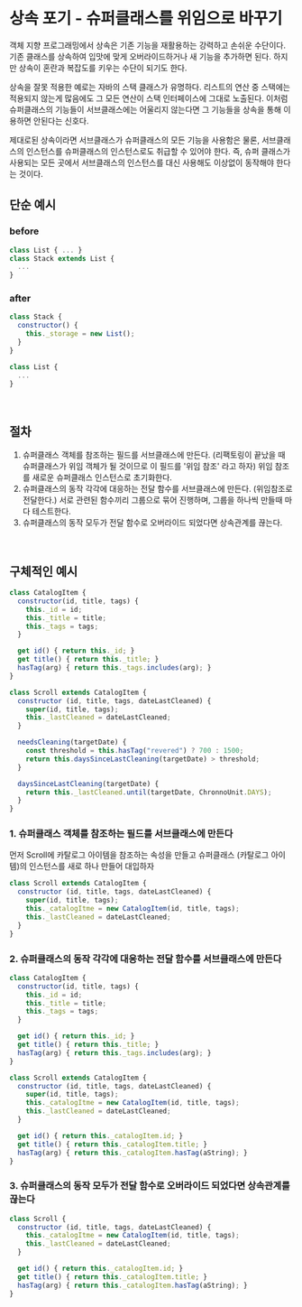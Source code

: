# 상속 포기 - 슈퍼클래스를 위임으로 바꾸기

객체 지향 프로그래밍에서 상속은 기존 기능을 재활용하는 강력하고 손쉬운 수단이다. 기존 클래스를 상속하여 입맛에 맞게 오버라이드하거나 새 기능을 추가하면 된다. 하지만 상속이 혼란과 복잡도를 키우는 수단이 되기도 한다.

상속을 잘못 적용한 예로는 자바의 스택 클래스가 유명하다. 리스트의 연산 중 스택에는 적용되지 않는게 많음에도 그 모든 연산이 스택 인터페이스에 그대로 노출된다. 이처럼 슈퍼클래스의 기능들이 서브클래스에는 어울리지 않는다면 그 기능들을 상속을 통해 이용하면 안된다는 신호다.

제대로된 상속이라면 서브클래스가 슈퍼클래스의 모든 기능을 사용함은 물론, 서브클래스의 인스턴스를 슈퍼클래스의 인스턴스로도 취급할 수 있어야 한다. 즉, 슈퍼 클래스가 사용되는 모든 곳에서 서브클래스의 인스턴스를 대신 사용해도 이상없이 동작해야 한다는 것이다.

## 단순 예시

### before

```js
class List { ... }
class Stack extends List {
  ...
}
```

### after

```js
class Stack {
  constructor() {
    this._storage = new List();
  }
}

class List {
  ...
}
```

</br>

## 절차

1. 슈퍼클래스 객체를 참조하는 필드를 서브클래스에 만든다. (리팩토링이 끝났을 때 슈퍼클래스가 위임 객체가 될 것이므로 이 필드를 '위임 참조' 라고 하자) 위임 참조를 새로운 슈퍼클래스 인스턴스로 초기화한다.
2. 슈퍼클래스의 동작 각각에 대응하는 전달 함수를 서브클래스에 만든다. (위임참조로 전달한다.) 서로 관련된 함수끼리 그룹으로 묶어 진행하며, 그룹을 하나씩 만들때 마다 테스트한다.
3. 슈퍼클래스의 동작 모두가 전달 함수로 오버라이드 되었다면 상속관계를 끊는다.

</br>

## 구체적인 예시

```js
class CatalogItem {
  constructor(id, title, tags) {
    this._id = id;
    this._title = title;
    this._tags = tags;
  }

  get id() { return this._id; }
  get title() { return this._title; }
  hasTag(arg) { return this._tags.includes(arg); }
}

class Scroll extends CatalogItem {
  constructor (id, title, tags, dateLastCleaned) {
    super(id, title, tags);
    this._lastCleaned = dateLastCleaned;
  }

  needsCleaning(targetDate) {
    const threshold = this.hasTag("revered") ? 700 : 1500;
    return this.daysSinceLastCleaning(targetDate) > threshold;
  }

  daysSinceLastCleaning(targetDate) {
    return this._lastCleaned.until(targetDate, ChronnoUnit.DAYS);
  }
}
```

### 1. 슈퍼클래스 객체를 참조하는 필드를 서브클래스에 만든다

먼저 Scroll에 카탈로그 아이템을 참조하는 속성을 만들고 슈퍼클래스 (카탈로그 아이템)의 인스턴스를 새로 하나 만들어 대입하자

```js
class Scroll extends CatalogItem {
  constructor (id, title, tags, dateLastCleaned) {
    super(id, title, tags);
    this._catalogItme = new CatalogItem(id, title, tags);
    this._lastCleaned = dateLastCleaned;
  }
}
```

### 2. 슈퍼클래스의 동작 각각에 대응하는 전달 함수를 서브클래스에 만든다

```js
class CatalogItem {
  constructor(id, title, tags) {
    this._id = id;
    this._title = title;
    this._tags = tags;
  }

  get id() { return this._id; }
  get title() { return this._title; }
  hasTag(arg) { return this._tags.includes(arg); }
}

class Scroll extends CatalogItem {
  constructor (id, title, tags, dateLastCleaned) {
    super(id, title, tags);
    this._catalogItme = new CatalogItem(id, title, tags);
    this._lastCleaned = dateLastCleaned;
  }

  get id() { return this._catalogItem.id; }
  get title() { return this._catalogItem.title; }
  hasTag(arg) { return this._catalogItem.hasTag(aString); }
}
```

### 3. 슈퍼클래스의 동작 모두가 전달 함수로 오버라이드 되었다면 상속관계를 끊는다

```js
class Scroll {
  constructor (id, title, tags, dateLastCleaned) {
    this._catalogItme = new CatalogItem(id, title, tags);
    this._lastCleaned = dateLastCleaned;
  }

  get id() { return this._catalogItem.id; }
  get title() { return this._catalogItem.title; }
  hasTag(arg) { return this._catalogItem.hasTag(aString); }
}
```
